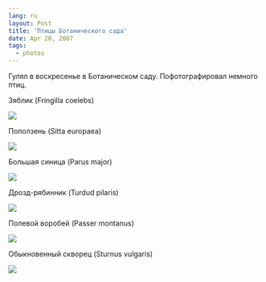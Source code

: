 ```yaml
---
lang: ru
layout: Post
title: 'Птицы Ботанического сада'
date: Apr 20, 2007
tags:
  - photos
---
```


Гулял в воскресенье в Ботаническом саду. Пофотографировал немного птиц.

Зяблик (Fringilla coelebs)

![](/images/blog/Sapegin-Artem-20D-2007-04-15-294-9450.jpg)

<!--more-->

Поползень (Sitta europaea)

![](/images/blog/Sapegin-Artem-20D-2007-04-15-294-9477.jpg)

Большая синица (Parus major)

![](/images/blog/Sapegin-Artem-20D-2007-04-15-297-9729.jpg)

Дрозд-рябинник (Turdud pilaris)

![](/images/blog/Sapegin-Artem-20D-2007-04-15-297-9754.jpg)

Полевой воробей (Passer montanus)

![](/images/blog/Sapegin-Artem-20D-2007-04-15-297-9767.jpg)

Обыкновенный скворец (Sturnus vulgaris)

![](/images/blog/Sapegin-Artem-20D-2007-04-15-297-9770.jpg)
